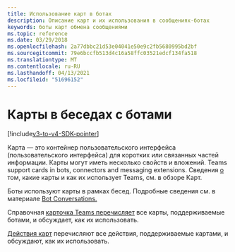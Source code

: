 ```yaml
---
title: Использование карт в ботах
description: Описание карт и их использования в сообщениях-ботах
keywords: боты карт обмена сообщениями
ms.topic: reference
ms.date: 03/29/2018
ms.openlocfilehash: 2a77dbbc21d53e04041e50e9c2fb5680995bd2bf
ms.sourcegitcommit: 79e6bccfb513d4c16a58ffc03521edcf134fa518
ms.translationtype: MT
ms.contentlocale: ru-RU
ms.lasthandoff: 04/13/2021
ms.locfileid: "51696152"
---
```

# <a name="cards-in-bot-conversations"></a>Карты в беседах с ботами

[!include[v3-to-v4-SDK-pointer](~/includes/v3-to-v4-pointer-bots.md)]

Карта *—* это контейнер пользовательского интерфейса (пользовательского интерфейса) для коротких или связанных частей информации. Карты могут иметь несколько свойств и вложений. Teams support cards in bots, connectors and messaging extensions. Сведения [о](~/task-modules-and-cards/what-are-cards.md) том, какие карты и как их использует Teams, см. в обзоре Карт.

Боты используют карты в рамках бесед. Подробные сведения см. в материале [Bot Conversations.](~/resources/bot-v3/bot-conversations/bots-conversations.md)

Справочная [карточка Teams перечисляет](~/task-modules-and-cards/cards/cards-reference.md) все карты, поддерживаемые ботами, и обсуждает, как их использовать.

[Действия карт](~/task-modules-and-cards/cards/cards-actions.md) перечисляют все действия, поддерживаемые картами, и обсуждают, как их использовать.
